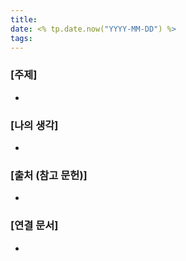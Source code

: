 ```yaml
---
title: 
date: <% tp.date.now("YYYY-MM-DD") %>
tags: 
---
```

### [주제]
- 

### [나의 생각]
- 

### [출처 (참고 문헌)]
- 

### [연결 문서]
- 